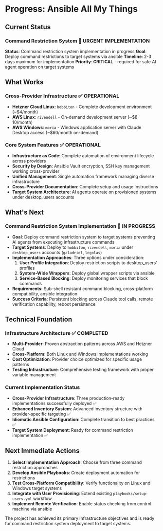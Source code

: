 # Progress: Ansible All My Things

## Current Status

### Command Restriction System 🔴 URGENT IMPLEMENTATION
**Status**: Command restriction system implementation in progress
**Goal**: Deploy command restrictions to target systems via ansible
**Timeline**: 2-3 days maximum for implementation
**Priority**: **CRITICAL** - required for safe AI agent operation on target systems

## What Works

### Cross-Provider Infrastructure ✅ OPERATIONAL
- **Hetzner Cloud Linux**: `hobbiton` - Complete development environment (~$4/month)
- **AWS Linux**: `rivendell` - On-demand development server (~$8-10/month)
- **AWS Windows**: `moria` - Windows application server with Claude Desktop access (~$60/month on-demand)

### Core System Features ✅ OPERATIONAL
- **Infrastructure as Code**: Complete automation of environment lifecycle across providers
- **Security by Design**: Ansible Vault encryption, SSH key management working cross-provider
- **Unified Management**: Single automation framework managing diverse infrastructure
- **Cross-Provider Documentation**: Complete setup and usage instructions
- **Target System Architecture**: AI agents operate on provisioned systems under desktop_users accounts

## What's Next

### Command Restriction System Implementation 🔴 IN PROGRESS
- **Goal**: Deploy command restriction system to target systems preventing AI agents from executing infrastructure commands
- **Target Systems**: Deploy to `hobbiton`, `rivendell`, `moria` under `desktop_users` accounts (`galadriel`, `legolas`)
- **Implementation Approaches**: Three options under consideration:
  1. **User Profile Integration**: Deploy restriction scripts to desktop_users' profiles
  2. **System-Wide Wrappers**: Deploy global wrapper scripts via ansible
  3. **Service-Based Blocking**: Deploy monitoring services that block commands
- **Requirements**: Sub-shell resistant command blocking, cross-platform compatibility, ansible integration
- **Success Criteria**: Persistent blocking across Claude tool calls, remote verification capability, reboot persistence

## Technical Foundation

### Infrastructure Architecture ✅ COMPLETED
- **Multi-Provider**: Proven abstraction patterns across AWS and Hetzner Cloud
- **Cross-Platform**: Both Linux and Windows implementations working
- **Cost Optimization**: Provider choice optimized for specific usage patterns
- **Testing Infrastructure**: Comprehensive testing framework with proper variable management

### Current Implementation Status
- **Cross-Provider Infrastructure**: Three production-ready implementations successfully deployed ✅
- **Enhanced Inventory System**: Advanced inventory structure with provider-specific targeting ✅
- **Idiomatic Ansible Configuration**: Complete transition to best practices ✅
- **Target System Deployment**: Ready for command restriction implementation ✅

## Next Immediate Actions

1. **Select Implementation Approach**: Choose from three command restriction approaches
2. **Develop Ansible Playbooks**: Create deployment automation for restrictions
3. **Test Cross-Platform Compatibility**: Verify functionality on Linux and Windows target systems
4. **Integrate with User Provisioning**: Extend existing `playbooks/setup-users.yml` workflow
5. **Implement Remote Verification**: Enable status checking from control machine via ansible

The project has achieved its primary infrastructure objectives and is ready for command restriction system deployment to target systems.